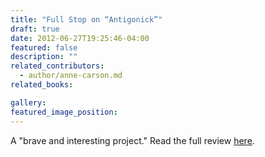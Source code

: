 ```yaml
---
title: "Full Stop on “Antigonick”"
draft: true
date: 2012-06-27T19:25:46-04:00
featured: false
description: ""
related_contributors:
  - author/anne-carson.md
related_books:

gallery:
featured_image_position: 
---
```


A "brave and interesting project." Read the full review [here](http://www.full-stop.net/2012/06/27/reviews/amanda/antigonick-anne-carson/).

